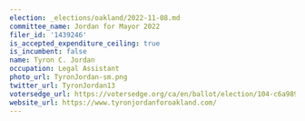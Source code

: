 ```yaml
---
election: _elections/oakland/2022-11-08.md
committee_name: Jordan for Mayor 2022
filer_id: '1439246'
is_accepted_expenditure_ceiling: true
is_incumbent: false
name: Tyron C. Jordan
occupation: Legal Assistant
photo_url: TyronJordan-sm.png
twitter_url: TyronJordan13
votersedge_url: https://votersedge.org/ca/en/ballot/election/104-c6a989/address/null/zip/94611/contests/contest/24183/candidate/158499?&cty=ca%2falm&date=2022-11-08
website_url: https://www.tyronjordanforoakland.com/
---
```

